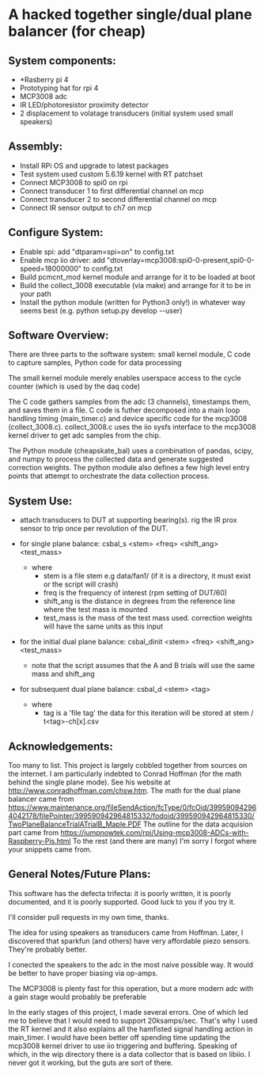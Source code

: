 # A hacked together single/dual plane balancer (for cheap)

## System components:
  - *Rasberry pi 4
  - Prototyping hat for rpi 4
  - MCP3008 adc
  - IR LED/photoresistor proximity detector
  - 2 displacement to volatage transducers (initial system used small speakers)


## Assembly:
  - Install RPi OS and upgrade to latest packages
   - Test system used custom 5.6.19 kernel with RT patchset
  - Connect MCP3008 to spi0 on rpi
  - Connect transducer 1 to first differential channel on mcp
  - Connect transducer 2 to second differential channel on mcp
  - Connect IR sensor output to ch7 on mcp

## Configure System:
  - Enable spi: add "dtparam=spi=on" to config.txt
  - Enable mcp iio driver: add "dtoverlay=mcp3008:spi0-0-present,spi0-0-speed=18000000" to config.txt
  - Build pcmcnt_mod kernel module and arrange for it to be loaded at boot
  - Build the collect_3008 executable (via make) and arrange for it to be in your path
  - Install the python module (written for Python3 only!) in whatever way seems best (e.g. python setup.py develop --user)

## Software Overview:
  There are three parts to the software system: small kernel module, C code to capture samples, Python code for data processing

  The small kernel module merely enables userspace access to the cycle counter (which is used by the daq code)

  The C code gathers samples from the adc (3 channels), timestamps them, and saves them in a file.  C code is futher decomposed
  into a main loop handling timing (main_timer.c) and device specific code for the mcp3008 (collect_3008.c).  collect_3008.c
  uses the iio sysfs interface to the mcp3008 kernel driver to get adc samples from the chip.

  The Python module (cheapskate_bal) uses a combination of pandas, scipy, and numpy to process the collected data and generate
  suggested correction weights.  The python module also defines a few high level entry points that attempt to orchestrate the
  data collection process.

## System Use:
  - attach transducers to DUT at supporting bearing(s).  rig the IR prox sensor to trip once per revolution of the DUT.
  - for single plane balance: csbal_s \<stem> \<freq> \<shift_ang> \<test_mass>
    - where
      - stem is a file stem e.g data/fan1/  (if it is a directory, it must exist or the script will crash)
      - freq is the frequency of interest (rpm setting of DUT/60)
      - shift_ang is the distance in degrees from the reference line where the test mass is mounted
      - test_mass is the mass of the test mass used. correction weights will have the same units as this input

  - for the initial dual plane balance: csbal_dinit \<stem> \<freq> \<shift_ang> \<test_mass> 
      - note that the script assumes that the A and B trials will use the same mass and shift_ang

  - for subsequent dual plane balance: csbal_d \<stem> \<tag>
      - where 
        - tag is a 'file tag' the data for this iteration will be stored at stem / t\<tag>-ch[x].csv

## Acknowledgements:
  Too many to list.  This project is largely cobbled together from sources on the internet.  I am particularly
  indebted to Conrad Hoffman (for the math behind the single plane mode).  See his website at http://www.conradhoffman.com/chsw.htm.
  The math for the dual plane balancer came from https://www.maintenance.org/fileSendAction/fcType/0/fcOid/399590942964042178/filePointer/399590942964815332/fodoid/399590942964815330/TwoPlaneBalanceTrialATrialB_Maple.PDF 
  The outline for the data acquision part came from https://jumpnowtek.com/rpi/Using-mcp3008-ADCs-with-Raspberry-Pis.html
  To the rest (and there are many) I'm sorry I forgot where your snippets came from.


## General Notes/Future Plans:
  This software has the defecta trifecta: it is poorly written, it is poorly documented, and it is poorly supported.  Good luck to you if you try it.

  I'll consider pull requests in my own time, thanks.

  The idea for using speakers as transducers came from Hoffman.  Later, I discovered that sparkfun (and others) have very affordable piezo sensors. They're probably better.

  I conected the speakers to the adc in the most naive possible way.  It would be better to have proper biasing via op-amps.

  The MCP3008 is plenty fast for this operation, but a more modern adc with a gain stage would probably be preferable

  In the early stages of this project, I made several errors.  One of which led me to believe that I would need to support 20ksamps/sec. That's why I used the RT kernel and
  it also explains all the hamfisted signal handling action in main_timer.  I would have been better off spending time updating the mcp3008 kernel driver to use iio triggering
  and buffering.  Speaking of which, in the wip directory there is a data collector that is based on libiio.  I never got it working, but the guts are sort of there.

